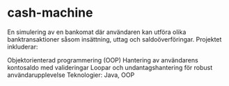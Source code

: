 # cash-machine
En simulering av en bankomat där användaren kan utföra olika banktransaktioner såsom insättning, uttag och saldoöverföringar. Projektet inkluderar:

Objektorienterad programmering (OOP)
Hantering av användarens kontosaldo med valideringar
Loopar och undantagshantering för robust användarupplevelse
Teknologier: Java, OOP
